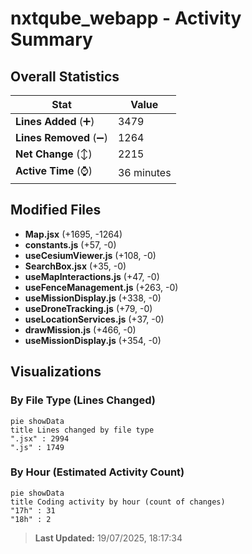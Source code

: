 # nxtqube_webapp - Activity Summary 

## Overall Statistics

| Stat                   | Value                                                             |
| ---------------------- | ----------------------------------------------------------------- |
| **Lines Added** (➕)   | 3479                                          |
| **Lines Removed** (➖) | 1264                                        |
| **Net Change** (↕)    | 2215                |
| **Active Time** (⌚)   | 36 minutes |


## Modified Files
- **Map.jsx** (+1695, -1264)
- **constants.js** (+57, -0)
- **useCesiumViewer.js** (+108, -0)
- **SearchBox.jsx** (+35, -0)
- **useMapInteractions.js** (+47, -0)
- **useFenceManagement.js** (+263, -0)
- **useMissionDisplay.js** (+338, -0)
- **useDroneTracking.js** (+79, -0)
- **useLocationServices.js** (+37, -0)
- **drawMission.js** (+466, -0)
- **useMissionDisplay.js** (+354, -0)

## Visualizations

### By File Type (Lines Changed)

```mermaid
pie showData
title Lines changed by file type
".jsx" : 2994
".js" : 1749
```

### By Hour (Estimated Activity Count)

```mermaid
pie showData
title Coding activity by hour (count of changes)
"17h" : 31
"18h" : 2
```


> **Last Updated:** 19/07/2025, 18:17:34